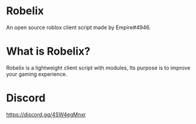 # Robelix
An open source roblox client script made by Empire#4946.

# What is Robelix?
Robelix is a lightweight client script with modules,
Its purpose is to improve your gaming experience.

# Discord
https://discord.gg/4SW4egMnxr

